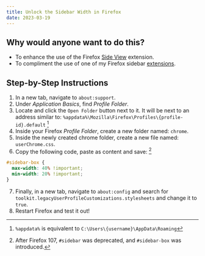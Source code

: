 ```yaml
---
title: Unlock the Sidebar Width in Firefox
date: 2023-03-19
---
```


## Why would anyone want to do this?

- To enhance the use of the Firefox [Side View](https://addons.mozilla.org/en-US/firefox/addon/side-view/) extension.
- To compliment the use of one of my Firefox sidebar [extensions](https://addons.mozilla.org/en-US/firefox/user/17772574/).

## Step-by-Step Instructions

1. In a new tab, navigate to `about:support`.
2. Under *Application Basics*, find *Profile Folder*.
3. Locate and click the `Open Folder` button next to it. It will be next to an address similar to: `%appdata%\Mozilla\Firefox\Profiles\{profile-id}.default` [^1]
4. Inside your Firefox *Profile Folder*, create a new folder named: `chrome`.
5. Inside the newly created chrome folder, create a new file named: `userChrome.css`.
6. Copy the following code, paste as content and save: [^2]

```css
#sidebar-box {
  max-width: 40% !important;
  min-width: 20% !important;
}
```

7. Finally, in a new tab, navigate to `about:config` and search for `toolkit.legacyUserProfileCustomizations.stylesheets` and change it to `true`.
8. Restart Firefox and test it out!

[^1]: `%appdata%` is equivalent to `C:\Users\{username}\AppData\Roaming`
[^2]:  After Firefox 107, `#sidebar` was deprecated, and `#sidebar-box` was introduced.
